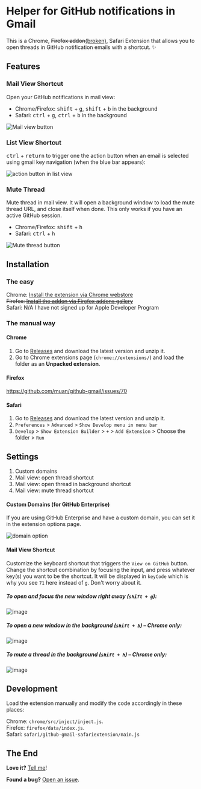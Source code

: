 # Helper for GitHub notifications in Gmail

This is a Chrome, ~~Firefox addon~~[(broken)](https://github.com/muan/github-gmail/issues/70), Safari Extension that allows you to open threads in GitHub notification emails with a shortcut. :sparkles:

## Features

### Mail View Shortcut

Open your GitHub notifications in mail view:

- Chrome/Firefox: <kbd>shift</kbd> + <kbd>g</kbd>, <kbd>shift</kbd> + <kbd>b</kbd> in the background
- Safari: <kbd>ctrl</kbd> + <kbd>g</kbd>, <kbd>ctrl</kbd> + <kbd>b</kbd> in the background

![Mail view button](https://user-images.githubusercontent.com/1153134/42123231-69153916-7c1c-11e8-8bf5-1d8fa2510b63.png)

### List View Shortcut

<kbd>ctrl</kbd> + <kbd>return</kbd> to trigger one the action button when an email is selected using gmail key navigation (when the blue bar appears):

![action button in list view](https://user-images.githubusercontent.com/1153134/42123260-fa87c648-7c1c-11e8-8d64-9ddd8899e594.png)

### Mute Thread

Mute thread in mail view. It will open a background window to load the mute thread URL, and close itself when done. This only works if you have an active GitHub session.

- Chrome/Firefox: <kbd>shift</kbd> + <kbd>h</kbd>
- Safari: <kbd>ctrl</kbd> + <kbd>h</kbd>

![Mute thread button](https://user-images.githubusercontent.com/1153134/42123234-7c6d271c-7c1c-11e8-9b13-3cd0cbea4eab.png)

## Installation

### The easy

Chrome: [Install the extension via Chrome webstore](https://chrome.google.com/webstore/detail/github-notification-helpe/gmhijkhbpihfmkmhmcfebmlkaekgmaje)<br>
~~Firefox: [Install the addon via Firefox addons gallery](https://addons.mozilla.org/en-US/firefox/addon/github-for-gmail/)~~<br>
Safari: N/A I have not signed up for Apple Developer Program

### The manual way

#### Chrome

1. Go to [Releases](https://github.com/muan/github-gmail/releases) and download the latest version and unzip it.
2. Go to Chrome extensions page (`chrome://extensions/`) and load the folder as an **Unpacked extension**.

#### Firefox

https://github.com/muan/github-gmail/issues/70

#### Safari

1. Go to [Releases](https://github.com/muan/github-gmail/releases) and download the latest version and unzip it.
2. `Preferences` > `Advanced` > `Show Develop menu in menu bar`
3. `Develop` > `Show Extension Builder` > `+` > `Add Extension` > Choose the folder > `Run`

## Settings

1. Custom domains
2. Mail view: open thread shortcut
3. Mail view: open thread in background shortcut
4. Mail view: mute thread shortcut

#### Custom Domains (for GitHub Enterprise)

If you are using GitHub Enterprise and have a custom domain, you can set it in the extension options page.

![domain option](https://user-images.githubusercontent.com/1153134/42123271-0dfcae8c-7c1d-11e8-87be-5c8b59fd8ecb.png  )

#### Mail View Shortcut

Customize the keyboard shortcut that triggers the `View on GitHub` button. Change the shortcut combination by focusing the input, and press whatever key(s) you want to be the shortcut. It will be displayed in `keyCode` which is why you see `71` here instead of `g`. Don't worry about it.

##### To open and focus the new window right away (`shift + g`):

![image](https://user-images.githubusercontent.com/1153134/42123274-1ff72090-7c1d-11e8-8635-5df120d72c44.png)

##### To open a new window in the background (`shift + b`) – Chrome only:

![image](https://user-images.githubusercontent.com/1153134/42123278-30653f8e-7c1d-11e8-871d-89829bd74390.png)

##### To mute a thread in the background (`shift + h`) – Chrome only:

![image](https://user-images.githubusercontent.com/1153134/42123283-445a047a-7c1d-11e8-8ca7-44912c4c85d4.png)

## Development

Load the extension manually and modify the code accordingly in these places:

Chrome: `chrome/src/inject/inject.js`.<br>
Firefox: `firefox/data/index.js`.<br>
Safari: `safari/github-gmail-safariextension/main.js`

## The End

**Love it?** [Tell me](https://twitter.com/muanchiou)!

**Found a bug?** [Open an issue](https://github.com/muan/github-gmail/issues/new).
